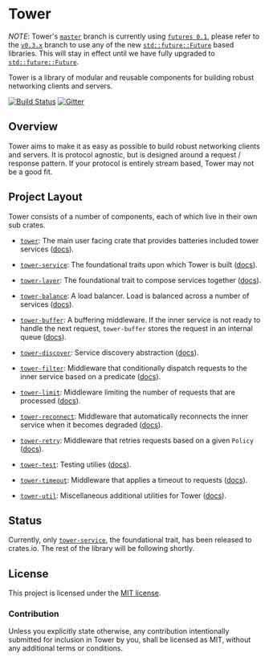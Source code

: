 # Tower

_NOTE_: Tower's [`master`](https://github.com/tower-rs/tower) branch is currently using [`futures 0.1`](https://docs.rs/futures/0.1.28/futures/), please refer to the [`v0.3.x`](https://github.com/tower-rs/tower/tree/v0.3.x) branch to use
any of the new [`std::future::Future`](https://doc.rust-lang.org/std/future/trait.Future.html) based libraries. This will stay in effect until we have fully upgraded
to [`std::future::Future`](https://doc.rust-lang.org/std/future/trait.Future.html).

Tower is a library of modular and reusable components for building robust
networking clients and servers.

[![Build Status][azure-badge]][azure-url]
[![Gitter][gitter-badge]][gitter-url]

[azure-badge]: https://dev.azure.com/tower-rs/Tower/_apis/build/status/tower-rs.tower?branchName=master
[azure-url]: https://dev.azure.com/tower-rs/Tower/_build/latest?definitionId=1&branchName=master
[gitter-badge]: https://badges.gitter.im/tower-rs/tower.svg
[gitter-url]: https://gitter.im/tower-rs/tower

## Overview

Tower aims to make it as easy as possible to build robust networking clients and
servers. It is protocol agnostic, but is designed around a request / response
pattern. If your protocol is entirely stream based, Tower may not be a good fit.

## Project Layout

Tower consists of a number of components, each of which live in their own sub
crates.

* [`tower`]: The main user facing crate that provides batteries included tower services ([docs][t-docs]).

* [`tower-service`]: The foundational traits upon which Tower is built
  ([docs][ts-docs]).

* [`tower-layer`]: The foundational trait to compose services together
  ([docs][tl-docs]).

* [`tower-balance`]: A load balancer. Load is balanced across a number of
  services ([docs][tb-docs]).

* [`tower-buffer`]: A buffering middleware. If the inner service is not ready to
  handle the next request, `tower-buffer` stores the request in an internal
  queue ([docs][tbuf-docs]).

* [`tower-discover`]: Service discovery abstraction ([docs][td-docs]).

* [`tower-filter`]: Middleware that conditionally dispatch requests to the inner
  service based on a predicate ([docs][tf-docs]).

* [`tower-limit`]: Middleware limiting the number of requests that are
  processed ([docs][tlim-docs]).

* [`tower-reconnect`]: Middleware that automatically reconnects the inner
  service when it becomes degraded ([docs][tre-docs]).

* [`tower-retry`]: Middleware that retries requests based on a given `Policy`
  ([docs][tretry-docs]).

* [`tower-test`]: Testing utilies ([docs][ttst-docs]).

* [`tower-timeout`]: Middleware that applies a timeout to requests
  ([docs][tt-docs]).

* [`tower-util`]: Miscellaneous additional utilities for Tower
  ([docs][tu-docs]).

## Status

Currently, only [`tower-service`], the foundational trait, has been released to
crates.io. The rest of the library will be following shortly.

## License

This project is licensed under the [MIT license](LICENSE).

### Contribution

Unless you explicitly state otherwise, any contribution intentionally submitted
for inclusion in Tower by you, shall be licensed as MIT, without any additional
terms or conditions.

[`tower`]: tower
[t-docs]: https://tower-rs.github.io/tower/doc/tower/index.html
[`tower-service`]: tower-service
[ts-docs]: https://docs.rs/tower-service/
[`tower-layer`]: tower-layer
[tl-docs]: https://docs.rs/tower-layer/
[`tower-balance`]: tower-balance
[tb-docs]: https://tower-rs.github.io/tower/doc/tower_balance/index.html
[`tower-buffer`]: tower-buffer
[tbuf-docs]: https://tower-rs.github.io/tower/doc/tower_buffer/index.html
[`tower-discover`]: tower-discover
[td-docs]: https://tower-rs.github.io/tower/doc/tower_discover/index.html
[`tower-filter`]: tower-filter
[tf-docs]: https://tower-rs.github.io/tower/doc/tower_filter/index.html
[`tower-limit`]: tower-limit
[tlim-docs]: https://tower-rs.github.io/tower/doc/tower_limit/index.html
[`tower-reconnect`]: tower-reconnect
[tre-docs]: https://tower-rs.github.io/tower/doc/tower_reconnect/index.html
[`tower-retry`]: tower-retry
[tretry-docs]: https://tower-rs.github.io/tower/doc/tower_retry/index.html
[`tower-timeout`]: tower-timeout
[`tower-test`]: tower-test
[ttst-docs]: https://tower-rs.github.io/tower/doc/tower_test/index.html
[`tower-rate-limit`]: tower-rate-limit
[tt-docs]: https://tower-rs.github.io/tower/doc/tower_timeout/index.html
[`tower-util`]: tower-util
[tu-docs]: https://tower-rs.github.io/tower/doc/tower_util/index.html
